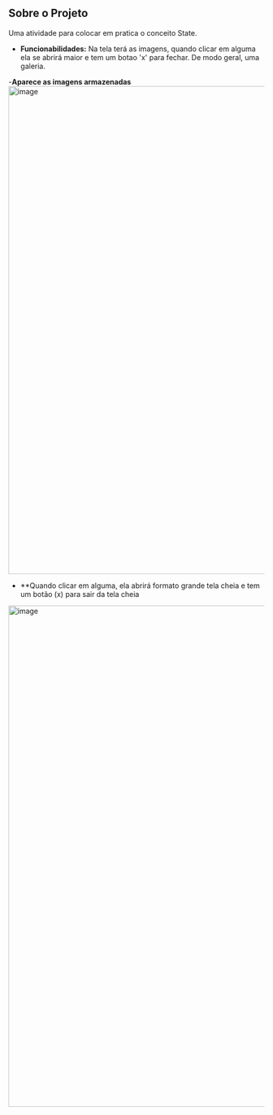 ## Sobre o Projeto
Uma atividade para colocar em pratica o conceito State.

- **Funcionabilidades:** Na tela terá as imagens, quando clicar em alguma ela se abrirá maior e tem um botao 'x' para fechar. De modo geral, uma galeria.

-**Aparece as imagens armazenadas**
<img width="1467" height="960" alt="image" src="https://github.com/user-attachments/assets/8325f88d-6165-49c9-abdc-434d9293a8da" />

- **Quando clicar em alguma, ela abrirá formato grande tela cheia e tem um botão (x) para sair da tela cheia
<img width="1711" height="986" alt="image" src="https://github.com/user-attachments/assets/c342d9e6-e51e-40cd-8030-5b815e87eacc" />

